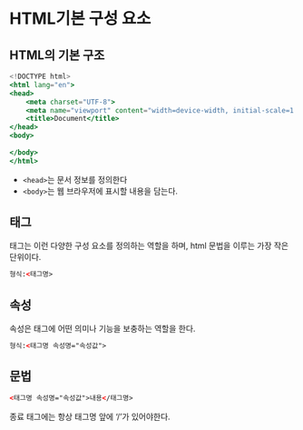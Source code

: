 # HTML기본 구성 요소

## HTML의 기본 구조

```jsx
<!DOCTYPE html>
<html lang="en">
<head>
    <meta charset="UTF-8">
    <meta name="viewport" content="width=device-width, initial-scale=1.0">
    <title>Document</title>
</head>
<body>
    
</body>
</html>
```

- ```<head>```는 문서 정보를 정의한다
- ```<body>```는 웹 브라우저에 표시할 내용을 담는다.

## 태그

태그는 이런 다양한 구성 요소를 정의하는 역할을 하며, html 문법을 이루는 가장 작은 단위이다.

```html
형식:<태그명>
```

## 속성

속성은 태그에 어떤 의미나 기능을 보충하는 역할을 한다.

```html
형식:<태그명 속성명="속성값">
```

## 문법

```html
<태그명 속성명="속성값">내용</태그명>
```

종료 태그에는 항상 태그명 앞에 ‘/’가 있어야한다.
